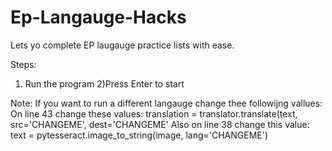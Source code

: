# Ep-Langauge-Hacks
Lets yo complete EP laugauge practice lists with ease.

Steps:
1) Run the program
2)Press Enter to start

Note:
If you want to run a different langauge change thee followijng vallues:
  On line 43 change these values:
    translation = translator.translate(text, src='CHANGEME', dest='CHANGEME'
  Also on line 38 change this value:
    text = pytesseract.image_to_string(image, lang='CHANGEME')
                                                    
